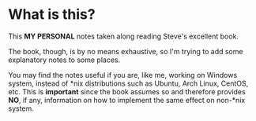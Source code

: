 # What is this?
This **MY PERSONAL** notes taken along reading Steve's excellent book.

The book, though, is by no means exhaustive, so I'm trying to add some explanatory notes to some places.

You may find the notes useful if you are, like me, working on Windows system, instead of &ast;nix distributions such as Ubuntu, Arch Linux, CentOS, etc. This is **important** since the book assumes so and therefore provides **NO**, if any, information on how to implement the same effect on non-&ast;nix system. 
